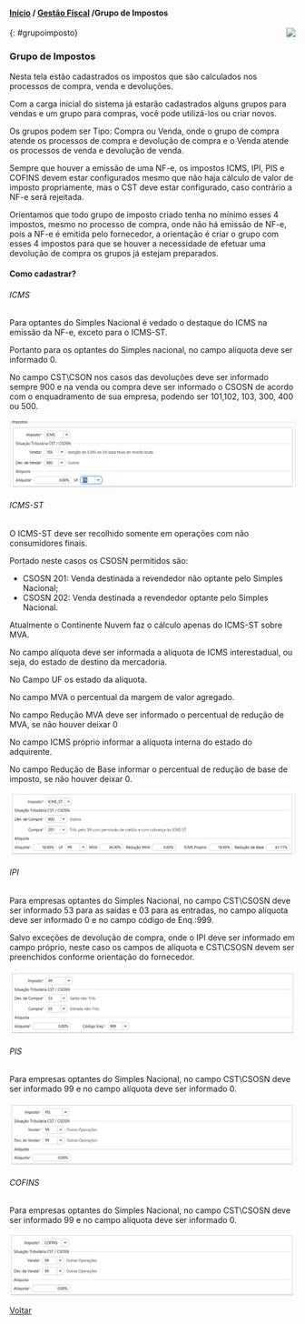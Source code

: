 #### [Início](index.md) / [Gestão Fiscal](gestao_fiscal.md) /Grupo de Impostos

<a href="http://docs.continentenuvem.com.br/dicas.html#dicas"><img align="right" src="http://docs.continentenuvem.com.br/images/dicas.png"></a>

{: #grupoimposto}

### Grupo de Impostos

Nesta tela estão cadastrados os impostos que são calculados nos processos de compra, venda e devoluções.

Com a carga inicial do sistema já estarão cadastrados alguns grupos para vendas e um grupo para compras, você pode utilizá-los ou criar novos.

Os grupos podem ser Tipo: Compra ou Venda, onde o grupo de compra atende os processos de compra e devolução de compra e o Venda atende os processos de venda e devolução de venda.

Sempre que houver a emissão de uma NF-e, os impostos ICMS, IPI, PIS e COFINS devem estar configurados mesmo que não haja cálculo de valor de imposto propriamente, mas o CST deve estar configurado, caso contrário a NF-e será rejeitada. 

Orientamos que todo grupo de imposto criado tenha no mínimo esses 4 impostos, mesmo no processo de compra, onde não há emissão de NF-e, pois a NF-e é emitida pelo fornecedor, a orientação é criar o grupo com esses 4 impostos para que se houver a necessidade de efetuar uma devolução de compra os grupos já estejam preparados.

#### Como cadastrar?

###### ICMS

Para optantes do Simples Nacional é vedado o destaque do ICMS na emissão da NF-e, exceto para o ICMS-ST.

Portanto para os optantes do Simples nacional,  no campo alíquota deve ser informado 0.

No campo CST\CSON nos casos das devoluções deve ser informado sempre 900 e na venda ou compra deve ser informado o CSOSN de acordo com o enquadramento de sua empresa, podendo ser 101,102, 103, 300, 400 ou 500.

![](images/gestao_fiscal_grupo_imposto_icms.jpg)



###### ICMS-ST

O ICMS-ST deve ser recolhido somente em operações com não consumidores finais. 

Portado neste casos os CSOSN permitidos são:

- CSOSN 201: Venda destinada a revendedor não optante pelo Simples Nacional;
- CSOSN 202: Venda destinada a revendedor optante pelo Simples Nacional.

Atualmente o Continente Nuvem faz o cálculo apenas do ICMS-ST sobre MVA. 

No campo alíquota deve ser informada a alíquota de ICMS interestadual, ou seja, do estado de destino da mercadoria.

No Campo UF os estado da alíquota.

No campo MVA o percentual da margem de valor agregado.

No campo Redução MVA deve ser informado o percentual de redução de MVA, se não houver deixar 0

No campo ICMS próprio informar a alíquota interna do estado do adquirente.

No campo Redução de Base informar o percentual de redução de base de imposto, se não houver deixar 0.

![](images/gestao_fiscal_grupo_imposto_icms-st.jpg)

###### IPI

Para empresas optantes do Simples Nacional, no campo CST\CSOSN deve ser informado 53 para as saídas e 03 para as entradas,  no campo alíquota deve ser informado 0 e no campo código de Enq.:999. 

Salvo exceções de devolução de compra, onde o  IPI deve ser informado em campo próprio, neste caso os campos de alíquota e CST\CSOSN devem ser preenchidos conforme orientação do fornecedor.

![](images/gestao_fiscal_grupo_imposto_ipi.jpg)

###### PIS

Para empresas optantes do Simples Nacional, no campo CST\CSOSN deve ser informado 99 e no campo alíquota deve ser informado 0.

![](images/gestao_fiscal_grupo_imposto_pis.jpg)

###### COFINS

Para empresas optantes do Simples Nacional, no campo CST\CSOSN deve ser informado 99 e no campo alíquota deve ser informado 0.

![](images/gestao_fiscal_grupo_imposto_cofins.jpg)





[Voltar](gestao_fiscal.md)                                                                                                                                      






